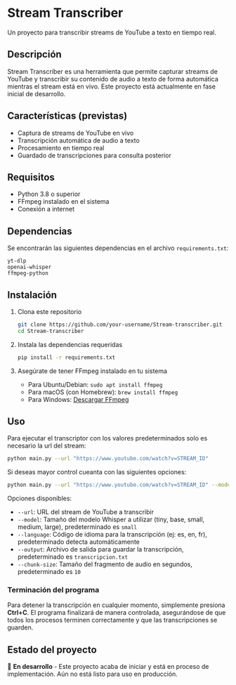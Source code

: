# Stream Transcriber

Un proyecto para transcribir streams de YouTube a texto en tiempo real.

## Descripción

Stream Transcriber es una herramienta que permite capturar streams de YouTube y transcribir su contenido de audio a texto de forma automática mientras el stream está en vivo. Este proyecto está actualmente en fase inicial de desarrollo.

## Características (previstas)

- Captura de streams de YouTube en vivo
- Transcripción automática de audio a texto
- Procesamiento en tiempo real
- Guardado de transcripciones para consulta posterior

## Requisitos

- Python 3.8 o superior
- FFmpeg instalado en el sistema
- Conexión a internet

## Dependencias

Se encontrarán las siguientes dependencias en el archivo `requirements.txt`:

```plaintext
yt-dlp
openai-whisper
ffmpeg-python
```

## Instalación

1. Clona este repositorio
   ```bash
   git clone https://github.com/your-username/Stream-transcriber.git
   cd Stream-transcriber
   ```

2. Instala las dependencias requeridas
   ```bash
   pip install -r requirements.txt
   ```

3. Asegúrate de tener FFmpeg instalado en tu sistema
   - Para Ubuntu/Debian: `sudo apt install ffmpeg`
   - Para macOS (con Homebrew): `brew install ffmpeg`
   - Para Windows: [Descargar FFmpeg](https://ffmpeg.org/download.html)

## Uso

Para ejecutar el transcriptor con los valores predeterminados solo es necesario la url del stream:

```bash
python main.py --url "https://www.youtube.com/watch?v=STREAM_ID"
```
Si deseas mayor control cueanta con las siguientes opciones:

```bash
python main.py --url "https://www.youtube.com/watch?v=STREAM_ID" --model "base" --language "es" --output "transcripcion.txt" --chunk-size 10
```   

Opciones disponibles:
- `--url`: URL del stream de YouTube a transcribir
- `--model`: Tamaño del modelo Whisper a utilizar (tiny, base, small, medium, large), predeterminado es `small`
- `--language`: Código de idioma para la transcripción (ej: es, en, fr), predeterminado detecta automáticamente
- `--output`: Archivo de salida para guardar la transcripción, predeterminado es `transcripcion.txt`
- `--chunk-size`: Tamaño del fragmento de audio en segundos, predeterminado es `10`

### Terminación del programa

Para detener la transcripción en cualquier momento, simplemente presiona **Ctrl+C**. El programa finalizará de manera controlada, asegurándose de que todos los procesos terminen correctamente y que las transcripciones se guarden.

## Estado del proyecto

🚧 **En desarrollo** - Este proyecto acaba de iniciar y está en proceso de implementación. Aún no está listo para uso en producción.
